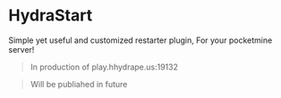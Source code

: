 # HydraStart
Simple yet useful and customized restarter plugin, For your pocketmine server!

> In production of play.hhydrape.us:19132

> Will be publiahed in future
